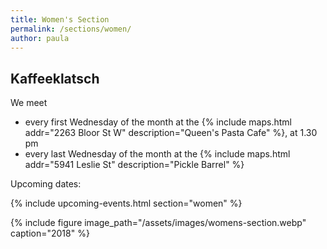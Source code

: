 ```yaml
---
title: Women's Section
permalink: /sections/women/
author: paula
---
```


##  Kaffeeklatsch

We meet

- every first Wednesday of the month at the {% include maps.html addr="2263
  Bloor St W" description="Queen's Pasta Cafe" %}, at 1.30 pm
- every last Wednesday of the month at the {% include maps.html addr="5941
  Leslie St" description="Pickle Barrel" %}

Upcoming dates:

{% include upcoming-events.html section="women" %}

{% include figure image_path="/assets/images/womens-section.webp" caption="2018"
%}
